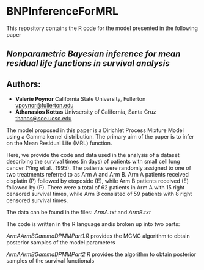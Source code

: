 # BNPInferenceForMRL
This repository contains the R code for the model presented in the following paper

## ***Nonparametric Bayesian inference for mean residual life functions in survival analysis***

## Authors:
* **Valerie Poynor** California State University, Fullerton <vpoynor@fullerton.edu>  
* **Athanasios Kottas** Univsersity of California, Santa Cruz <thanos@soe.ucsc.edu>
        

        
The model proposed in this paper is a Dirichlet Process Mixture Model using a Gamma kernel distribution.  The primary aim of the paper is to infer on the Mean Residual Life (MRL) function.  

Here, we provide the code and data used in the analysis of a dataset describing the survival times
(in days) of patients with small cell lung cancer (Ying et al., 1995). The patients were randomly assigned to
one of two treatments referred to as Arm A and Arm B. Arm A patients received cisplatin (P)
followed by etoposide (E), while Arm B patients received (E) followed by (P). There were a total
of 62 patients in Arm A with 15 right censored survival times, while Arm B consisted of 59
patients with 8 right censored survival times.  

The data can be found in the files: *ArmA.txt* and *ArmB.txt*

The code is written in the R language andis broken up into two parts:

*ArmAArmBGammaDPMMPart1.R* provides the MCMC algorithm to obtain posterior samples of the model parameters

*ArmAArmBGammaDPMMPart2.R* provides the algorithm to obtain posterior samples of the survival functionals



